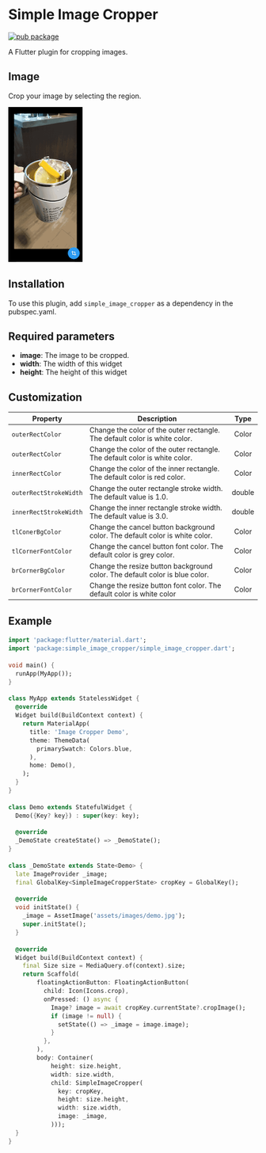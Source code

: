 # Simple Image Cropper

[![pub package](https://img.shields.io/pub/v/simple_image_cropper.svg)](https://pub.dev/packages/simple_image_cropper)

A Flutter plugin for cropping images.

## Image

Crop your image by selecting the region.

![Demo](assets/images/demo.gif)

## Installation

To use this plugin, add `simple_image_cropper` as a dependency in the pubspec.yaml.

## Required parameters

- **image**: The image to be cropped.
- **width**: The width of this widget
- **height**: The height of this widget

## Customization

| Property | Description | Type |
| ----------------- |----------|:-----------:|
| `outerRectColor`  | Change the color of the outer rectangle. The default color is white color. | Color |
| `outerRectColor` | Change the color of the outer rectangle. The default color is white color. | Color |
| `innerRectColor` |  Change the color of the inner rectangle. The default color is red color. | Color |
| `outerRectStrokeWidth` |  Change the outer rectangle stroke width. The default value is 1.0. | double |
| `innerRectStrokeWidth` |  Change the inner rectangle stroke width. The default value is 3.0. | double |
| `tlConerBgColor` |  Change the cancel button background color. The default color is white color. | Color |
| `tlCornerFontColor` |  Change the cancel button font color. The default color is grey color. | Color |
| `brCornerBgColor` |  Change the resize button background color. The default color is blue color. | Color |
| `brCornerFontColor` |  Change the resize button font color. The default color is white color | Color |

## Example

```dart
import 'package:flutter/material.dart';
import 'package:simple_image_cropper/simple_image_cropper.dart';

void main() {
  runApp(MyApp());
}

class MyApp extends StatelessWidget {
  @override
  Widget build(BuildContext context) {
    return MaterialApp(
      title: 'Image Cropper Demo',
      theme: ThemeData(
        primarySwatch: Colors.blue,
      ),
      home: Demo(),
    );
  }
}

class Demo extends StatefulWidget {
  Demo({Key? key}) : super(key: key);

  @override
  _DemoState createState() => _DemoState();
}

class _DemoState extends State<Demo> {
  late ImageProvider _image;
  final GlobalKey<SimpleImageCropperState> cropKey = GlobalKey();

  @override
  void initState() {
    _image = AssetImage('assets/images/demo.jpg');
    super.initState();
  }

  @override
  Widget build(BuildContext context) {
    final Size size = MediaQuery.of(context).size;
    return Scaffold(
        floatingActionButton: FloatingActionButton(
          child: Icon(Icons.crop),
          onPressed: () async {
            Image? image = await cropKey.currentState?.cropImage();
            if (image != null) {
              setState(() => _image = image.image);
            }
          },
        ),
        body: Container(
            height: size.height,
            width: size.width,
            child: SimpleImageCropper(
              key: cropKey,
              height: size.height,
              width: size.width,
              image: _image,
            )));
  }
}
```
